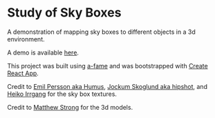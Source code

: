 # Study of Sky Boxes

A demonstration of mapping sky boxes to different objects in a 3d environment.

A demo is available [here](https://study-of-sky-boxes.firebaseapp.com).

This project was built using [a-fame](https://aframe.io/)
and was bootstrapped with [Create React App](https://github.com/facebookincubator/create-react-app).

Credit to [Emil Persson aka Humus](http://www.humus.name), [Jockum Skoglund aka hipshot](www.zfight.com), and [Heiko Irrgang](http://gamvas.com) for the sky box textures.

Credit to [Matthew Strong](https://sketchfab.com/technolizardms) for the 3d models.
